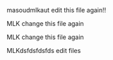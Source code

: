 
masoudmlkaut edit this file again!!


MLK change this file again






MLK change this file again


MLKdsfdsfdsfds
edit files

